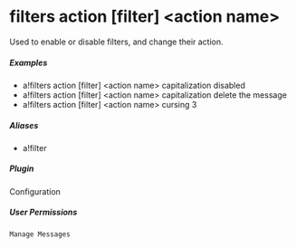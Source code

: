 # filters action [filter] &lt;action name&gt;

Used to enable or disable filters, and change their action.
			

##### Examples

* a!filters action [filter] &lt;action name&gt; capitalization disabled
* a!filters action [filter] &lt;action name&gt; capitalization delete the message
* a!filters action [filter] &lt;action name&gt; cursing 3


##### Aliases

* a!filter


##### Plugin
Configuration


##### User Permissions
`Manage Messages`